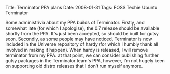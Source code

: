 Title: Terminator PPA plans
Date: 2008-01-31
Tags: FOSS Techie Ubuntu Terminator

Some administrivia about my PPA builds of Terminator.
Firstly, and somewhat late (for which I apologise), the 0.7 release should be available shortly from the PPA. It's just been accepted, so should be built for gutsy soon.
Secondly, as some people may have noticed, Terminator is now included in the Universe repository of hardy (for which I humbly thank all involved in making it happen).
When hardy is released, I will remove terminator from my PPA. at that point, we can consider publishing further gutsy packages in the Terminator team's PPA, however, I'm not hugely keen on supporting old distro releases that I don't run myself anymore.
